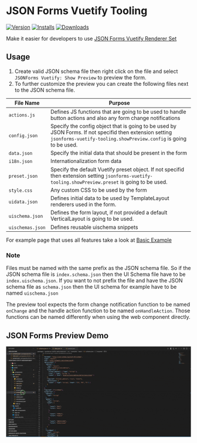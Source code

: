 # JSON Forms Vuetify Tooling

[![Version](https://badgen.net/vs-marketplace/v/kchobantonov.jsonforms-vuetify-tooling)](https://marketplace.visualstudio.com/items?itemName=kchobantonov.jsonforms-vuetify-tooling)
[![Installs](https://badgen.net/vs-marketplace/i/kchobantonov.jsonforms-vuetify-tooling)](https://marketplace.visualstudio.com/items?itemName=kchobantonov.jsonforms-vuetify-tooling)
[![Downloads](https://badgen.net/vs-marketplace/d/kchobantonov.jsonforms-vuetify-tooling)](https://marketplace.visualstudio.com/items?itemName=kchobantonov.jsonforms-vuetify-tooling)

Make it easier for developers to use [JSON Forms Vuetify Renderer Set](https://github.com/eclipsesource/jsonforms/tree/master/packages/vue-vuetify)

## Usage

1. Create valid JSON schema file then right click on the file and select `JSONForms Vuetify: Show Preview` to preview the form.
2. To further customize the preview you can create the following files next to the JSON schema file.

| File Name        | Purpose                                                                                                                                                                      |
| ---------------- | ---------------------------------------------------------------------------------------------------------------------------------------------------------------------------- |
| `actions.js`     | Defines JS functions that are going to be used to handle button actions and also any form change notifications                                                               |
| `config.json`    | Specify the config object that is going to be used by JSON Forms. If not specifid then extension setting `jsonforms-vuetify-tooling.showPreview.config` is going to be used. |
| `data.json`      | Specify the initial data that should be present in the form                                                                                                                  |
| `i18n.json`      | Internationalization form data                                                                                                                                               |
| `preset.json`    | Specify the default Vuetify preset object. If not specifid then extension setting `jsonforms-vuetify-tooling.showPreview.preset` is going to be used.                        |
| `style.css`      | Any custom CSS to be used by the form                                                                                                                                        |
| `uidata.json`    | Defines initial data to be used by TemplateLayout renderers used in the form.                                                                                                |
| `uischema.json`  | Defines the form layout, if not provided a default VerticalLayout is going to be used.                                                                                       |
| `uischemas.json` | Defines reusable uischema snippets                                                                                                                                           |

For example page that uses all features take a look at [Basic Example](https://github.com/kchobantonov/jsonforms-vuetify-webcomponent/tree/master/packages/jsonforms-vuetify-webcomponent/src/examples/basic)

### Note

Files must be named with the same prefix as the JSON schema file. So if the JSON schema file is `index.schema.json` then the UI Schema file have to be `index.uischema.json`. If you want to not prefix the file and have the JSON schema file as `schema.json` then the UI schema for example have to be named `uischema.json`

The preview tool expects the form change notification function to be named `onChange` and the handle action function to be named `onHandleAction`. Those functions can be named differently when using the web component directly.

## JSON Forms Preview Demo

![JSON Forms Preview Demo](https://github.com/kchobantonov/jsonforms-vuetify-webcomponent/blob/master/packages/jsonforms-vuetify-tooling/assets/demo.gif?raw=true)
